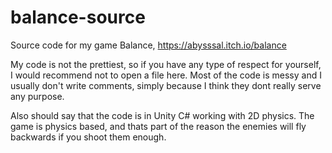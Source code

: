 # balance-source
Source code for my game Balance, https://abysssal.itch.io/balance

My code is not the prettiest, so if you have any type of respect for yourself, I would recommend not to open a file here. Most of the code is messy and I usually don't write comments, simply because I think they dont really serve any purpose.

Also should say that the code is in Unity C# working with 2D physics. The game is physics based, and thats part of the reason the enemies will fly backwards if you shoot them enough.
